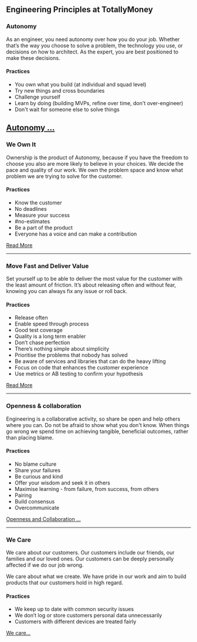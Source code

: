 ## Engineering Principles at TotallyMoney

### Autonomy

As an engineer, you need autonomy over how you do your job. Whether that’s the way you choose to solve a problem, the technology you use, or decisions on how to architect. As the expert, you are best positioned to make these decisions.

#### Practices

- You own what you build (at individual and squad level)
- Try new things and cross boundaries
- Challenge yourself
- Learn by doing (building MVPs, refine over time, don't over-engineer)
- Don't wait for someone else to solve things

[Autonomy ...]('./read-more/autonomy.md')
---

### We Own It

Ownership is the product of Autonomy, because if you have the freedom to choose you also are more likely to believe in your choices. We decide the pace and quality of our work. We own the problem space and know what problem we are trying to solve for the customer.

#### Practices

- Know the customer
- No deadlines
- Measure your success
- #no-estimates
- Be a part of the product
- Everyone has a voice and can make a contribution

[Read More](./read-more/we-own-it.md)

---

### Move Fast and Deliver Value

Set yourself up to be able to deliver the most value for the customer with the least amount of friction. It’s about releasing often and without fear, knowing you can always fix any issue or roll back.

#### Practices

- Release often
- Enable speed through process
- Good test coverage
- Quality is a long term enabler
- Don’t chase perfection
- There’s nothing simple about simplicity
- Prioritise the problems that nobody has solved
- Be aware of services and libraries that can do the heavy lifting
- Focus on code that enhances the customer experience
- Use metrics or AB testing to confirm your hypothesis

[Read More](./read-more/move-fast-and-deliver-value.md)

---

### Openness & collaboration

Engineering is a collaborative activity, so share be open and help others where you can. Do not be afraid to show what you don't know. When things go wrong we spend time on achieving tangible, beneficial outcomes, rather than placing blame.

#### Practices

- No blame culture
- Share your failures
- Be curious and kind
- Offer your wisdom and seek it in others
- Maximise learning - from failure, from success, from others
- Pairing
- Build consensus
- Overcommunicate

[Openness and Collaboration ...]('./read-more/openness-and-collaboration.md')

---

### We Care

We care about our customers. Our customers include our friends, our families and our loved ones. Our customers can be deeply personally affected if we do our job wrong.

We care about what we create. We have pride in our work and aim to build products that our customers hold in high regard.

#### Practices

- We keep up to date with common security issues
- We don’t log or store customers personal data unnecessarily
- Customers with different devices are treated fairly

[We care...](./read-more/we-care.md)
